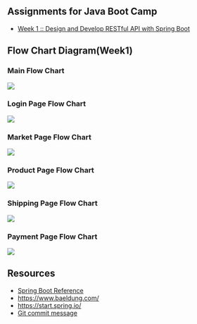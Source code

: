 ## Assignments for Java Boot Camp
* [Week 1 :: Design and Develop RESTful API with Spring Boot](https://github.com/up1/assignment-java-boot-camp/wiki/Week-01)

## Flow Chart Diagram(Week1)
### Main Flow Chart
[![](https://mermaid.ink/img/pako:eNpVkc1uwyAMgF8FcRmV2hfIYVKbpD_SpkXKdssFgZugFIgcOERN3320JFkGF2R_n23hOxVWAk1ojbxryHdWGRLOnpWOo9uQ3e6djPuuI1wI6PvxwD5srUzBa9hE9BCZV5j0PmIp--TYgiMrMI1ggVZ64Uh6U6IFOWZsjqzYbGosJZmzzpI0jLR4OfvpAd96Uja265SpY3pVJI9F0gZEa_2feWRlo6ISGmCYd20dJ8uaq0K9ELN8YgUfNJh_nU7R-UIJuJDkzEqvNcdhjZ5f6IXlRobI89It1YCaKxnWcH9SFXUNaKhoEp4yfGRFK_MInO8kd5BL5SzS5MpvPWwp986WgxE0cehhhjLFw0r1RD1-AVgXnaY)](https://mermaid-js.github.io/mermaid-live-editor/edit/#pako:eNpVkc1uwyAMgF8FcRmV2hfIYVKbpD_SpkXKdssFgZugFIgcOERN3320JFkGF2R_n23hOxVWAk1ojbxryHdWGRLOnpWOo9uQ3e6djPuuI1wI6PvxwD5srUzBa9hE9BCZV5j0PmIp--TYgiMrMI1ggVZ64Uh6U6IFOWZsjqzYbGosJZmzzpI0jLR4OfvpAd96Uja265SpY3pVJI9F0gZEa_2feWRlo6ISGmCYd20dJ8uaq0K9ELN8YgUfNJh_nU7R-UIJuJDkzEqvNcdhjZ5f6IXlRobI89It1YCaKxnWcH9SFXUNaKhoEp4yfGRFK_MInO8kd5BL5SzS5MpvPWwp986WgxE0cehhhjLFw0r1RD1-AVgXnaY)

### Login Page Flow Chart
[![](https://mermaid.ink/img/pako:eNplkc9qwzAMxl9F-LC10L5ADhvNH2i7rQy6HUaygxJrSVhiG9tpGXHefW6SQsd8ELK-nz5huWeF5MQCVmpUFbzFmQB_NovNEtbrB3emHJUCLAoyxkGYPsuyFvCKJX1OaHjhIEpJWNLQGR_uQKExZ6n5zEQjE6dKexdoRou8s1aKGYhHwB0JdVG5JH33NvcGYrSYo7mOSiZKU1HTiTh4NyWFIbftp5RASAuiaxp4HKae7dRzkC76U_gg43bpAU91iZbASnhB_U329mm7Ed2n_5X9qDwtwuXlPtUywVasJd1izf1C-1FhtqKWMhb4lHubjGVi8FynuB-b8NpKzYIvbAytGHZWHn9EwQKrO7pCcY3-c9qZGn4BsLiJrA)](https://mermaid-js.github.io/mermaid-live-editor/edit#pako:eNplkc9qwzAMxl9F-LC10L5ADhvNH2i7rQy6HUaygxJrSVhiG9tpGXHefW6SQsd8ELK-nz5huWeF5MQCVmpUFbzFmQB_NovNEtbrB3emHJUCLAoyxkGYPsuyFvCKJX1OaHjhIEpJWNLQGR_uQKExZ6n5zEQjE6dKexdoRou8s1aKGYhHwB0JdVG5JH33NvcGYrSYo7mOSiZKU1HTiTh4NyWFIbftp5RASAuiaxp4HKae7dRzkC76U_gg43bpAU91iZbASnhB_U329mm7Ed2n_5X9qDwtwuXlPtUywVasJd1izf1C-1FhtqKWMhb4lHubjGVi8FynuB-b8NpKzYIvbAytGHZWHn9EwQKrO7pCcY3-c9qZGn4BsLiJrA)

### Market Page Flow Chart
[![](https://mermaid.ink/img/pako:eNpdkd1OwzAMhV_FylUmbS_QCxBt94cATYwbRLgwjddFa50qSZGmde9O1nZD2p3l89k-OTmJwmoSiSgdNnv4yBU_yXQCs9kDpPIV3YECbLCkieK072ZyzZ5cAI0BwTBsyWGxh4WhSkcq66m5HNtpG4JlyCpTHOiiz3u92xK6KG-c1W0RuoUcK8jj2h_0l4OLAb0q7-QbG293y9N9C4wHbqsKHs-Kl8PYJ_mu_NLGNxUegS0TNMPYt-JycHmD32y3k_nIXre_GB989LHrmdXN4v9jVuM0_poSA3XrGzNmtu6BZ5lNxFTU5Go0OqZ9UgygRNhTTUoksdQxaiUUnyPXNjFbmmsTrBPJDitPU4FtsNsjFyIJrqUrlBuMP1eP1PkP8iuaRg)](https://mermaid-js.github.io/mermaid-live-editor/edit/#pako:eNpdkd1OwzAMhV_FylUmbS_QCxBt94cATYwbRLgwjddFa50qSZGmde9O1nZD2p3l89k-OTmJwmoSiSgdNnv4yBU_yXQCs9kDpPIV3YECbLCkieK072ZyzZ5cAI0BwTBsyWGxh4WhSkcq66m5HNtpG4JlyCpTHOiiz3u92xK6KG-c1W0RuoUcK8jj2h_0l4OLAb0q7-QbG293y9N9C4wHbqsKHs-Kl8PYJ_mu_NLGNxUegS0TNMPYt-JycHmD32y3k_nIXre_GB989LHrmdXN4v9jVuM0_poSA3XrGzNmtu6BZ5lNxFTU5Go0OqZ9UgygRNhTTUoksdQxaiUUnyPXNjFbmmsTrBPJDitPU4FtsNsjFyIJrqUrlBuMP1eP1PkP8iuaRg)

### Product Page Flow Chart
[![](https://mermaid.ink/img/pako:eNptkstOwzAQRX_F8oZU0AXbLkAQ9wWlQhQWqGYxtYfGamJHfiBVTf8dx6FRQeysuefO0wcqjEQ6olsLdUFeGdd3WT4gw-ENuc-erZFBePIMWxxwfZ_CjUOwoiD1j7jZkzlr8h5m4GEDrjXkneGkvKCrjXbYsIwpV5ewJ70JnbCq9sro6GPJN87upOwJb0gO1pO8VGKHMlLjLvsSvtQWPDaT7M2hvXCJi_ok6dMU7bxnrU2TODsU4IiDCvtxlCaiZW-PXM-6Cu_omvmvZi7J9aCXl6YpMmEx9nCeJbRlRddK0S9CoHOEGY3NA9fz_8LZCw4FlCKUbcJVqCqw7aKUaPt-SJbH9WmBv_S2bDvoB9ePiVus8wLFzoR4puC9ibN164vE4s_6ntarQtW10tt070g8JWKZsQG9ohXaCpSMX-XANSGc-gIr5HQUnxLsjlOuj5ELtYzZxlJ5Y-noE0qHVxSCN6u9FnTkbcATxBTEb1f9UMdvoHXaFQ)](https://mermaid-js.github.io/mermaid-live-editor/edit/#pako:eNptkstOwzAQRX_F8oZU0AXbLkAQ9wWlQhQWqGYxtYfGamJHfiBVTf8dx6FRQeysuefO0wcqjEQ6olsLdUFeGdd3WT4gw-ENuc-erZFBePIMWxxwfZ_CjUOwoiD1j7jZkzlr8h5m4GEDrjXkneGkvKCrjXbYsIwpV5ewJ70JnbCq9sro6GPJN87upOwJb0gO1pO8VGKHMlLjLvsSvtQWPDaT7M2hvXCJi_ok6dMU7bxnrU2TODsU4IiDCvtxlCaiZW-PXM-6Cu_omvmvZi7J9aCXl6YpMmEx9nCeJbRlRddK0S9CoHOEGY3NA9fz_8LZCw4FlCKUbcJVqCqw7aKUaPt-SJbH9WmBv_S2bDvoB9ePiVus8wLFzoR4puC9ibN164vE4s_6ntarQtW10tt070g8JWKZsQG9ohXaCpSMX-XANSGc-gIr5HQUnxLsjlOuj5ELtYzZxlJ5Y-noE0qHVxSCN6u9FnTkbcATxBTEb1f9UMdvoHXaFQ)

### Shipping Page Flow Chart
[![](https://mermaid.ink/img/pako:eNpdks1uwyAMgF8FcRmV2hfIYVMb0p_LVK3rYVIuXnAT2oREmE6qmr77GDTZVk4Yf_5kDFdetAp5wksLXcXeZW6YX3MhJ2w2e2YLsat012lTsi2UOInpRcj1hGCLitFAgFIWifpU7Aktk-DgE2goSmPR6JtHmr0hda0h7OU1lFVAv8oBerlFiYySD6ReCampq-HCHpWTf-xr22cjuqjBnEbrUmOt7nQW6KXQvhXrHlQqJFcxWMZApK05aNuMtrTWxQkH3ypQa7HvFDgcIW3Yzy2f6HE863u38KVLX9BvxBYuDRr3d_CbAB1FFuJ4lhs-5Q3aBrTyD3kNGe4qbDDnid8qsKec5-bmuXPoJlPatZYnB6gJpxzOrt1dTMETZ884QFKD_xTNnbp9A6-brs0)](https://mermaid-js.github.io/mermaid-live-editor/edit/#pako:eNpdks1uwyAMgF8FcRmV2hfIYVMb0p_LVK3rYVIuXnAT2oREmE6qmr77GDTZVk4Yf_5kDFdetAp5wksLXcXeZW6YX3MhJ2w2e2YLsat012lTsi2UOInpRcj1hGCLitFAgFIWifpU7Aktk-DgE2goSmPR6JtHmr0hda0h7OU1lFVAv8oBerlFiYySD6ReCampq-HCHpWTf-xr22cjuqjBnEbrUmOt7nQW6KXQvhXrHlQqJFcxWMZApK05aNuMtrTWxQkH3ypQa7HvFDgcIW3Yzy2f6HE863u38KVLX9BvxBYuDRr3d_CbAB1FFuJ4lhs-5Q3aBrTyD3kNGe4qbDDnid8qsKec5-bmuXPoJlPatZYnB6gJpxzOrt1dTMETZ884QFKD_xTNnbp9A6-brs0)

### Payment Page Flow Chart
[![](https://mermaid.ink/img/pako:eNptkjFvwjAQhf-K5cmRQCgZGVqVBEQXikoZKmW5xkdikdjIdpAiwn-vsRMEVTPl9L57fr7zhRaKI53TUsOpIl9ZLon73tgyItPpC1mwLXQNSku2UGIU1IWX0ovBGoubEogGbaX4NTCpZ4qYpWAqoiThWIsz6i560hOW4Y-wZEZSjVzYQS0SL_c7BF1UxDOzQLjCgqj7jO0NapKBhR8wY7Qs9I2RPtGclDTYLy8VmHvSYEFeh6zL0LRRPcYsE-ZUQ0cWNcjjvWMlsObRE_6Npsfkzj97j_eIPbsKFSZPVdAOMXNt7iajAX80OAwG7EPzG6MVb93I01oURxwDrTxTxmx_4mDx_yhl7KGECTcPbYnyhlaDNAVY4TYkJNm1TQO6-zvVcljHBs6idCf0azaSD89i7aF3tnJ1LumENqgbENy9rsuNyKmtsMGczt0vB33MaS6vjmt97KVbrtJ0foDa4IRCa9WukwWdW93iCGUC3EttBur6CwEg2uU)](https://mermaid-js.github.io/mermaid-live-editor/edit/#pako:eNptkjFvwjAQhf-K5cmRQCgZGVqVBEQXikoZKmW5xkdikdjIdpAiwn-vsRMEVTPl9L57fr7zhRaKI53TUsOpIl9ZLon73tgyItPpC1mwLXQNSku2UGIU1IWX0ovBGoubEogGbaX4NTCpZ4qYpWAqoiThWIsz6i560hOW4Y-wZEZSjVzYQS0SL_c7BF1UxDOzQLjCgqj7jO0NapKBhR8wY7Qs9I2RPtGclDTYLy8VmHvSYEFeh6zL0LRRPcYsE-ZUQ0cWNcjjvWMlsObRE_6Npsfkzj97j_eIPbsKFSZPVdAOMXNt7iajAX80OAwG7EPzG6MVb93I01oURxwDrTxTxmx_4mDx_yhl7KGECTcPbYnyhlaDNAVY4TYkJNm1TQO6-zvVcljHBs6idCf0azaSD89i7aF3tnJ1LumENqgbENy9rsuNyKmtsMGczt0vB33MaS6vjmt97KVbrtJ0foDa4IRCa9WukwWdW93iCGUC3EttBur6CwEg2uU)

## Resources
* [Spring Boot Reference](https://spring.io/projects/spring-boot)
* https://www.baeldung.com/ 
* https://start.spring.io/
* [Git commit message](https://www.conventionalcommits.org/en/v1.0.0/)
